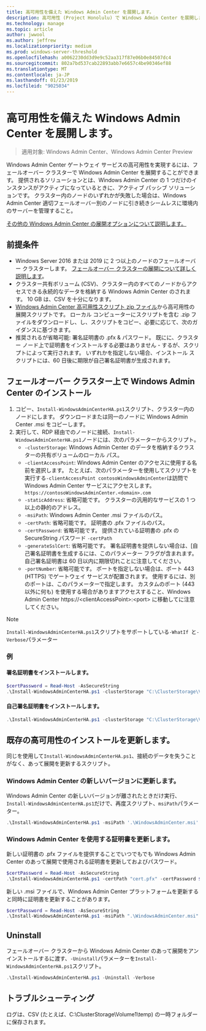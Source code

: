 ```yaml
---
title: 高可用性を備えた Windows Admin Center を展開します。
description: 高可用性 (Project Honolulu) で Windows Admin Center を展開します。
ms.technology: manage
ms.topic: article
author: jwwool
ms.author: jeffrew
ms.localizationpriority: medium
ms.prod: windows-server-threshold
ms.openlocfilehash: a0062230dd3d9e9c52aa317f87e06b0e84507dc4
ms.sourcegitcommit: 802a7bd537cab22893abb7e6657c4be90346ef88
ms.translationtype: MT
ms.contentlocale: ja-JP
ms.lasthandoff: 01/23/2019
ms.locfileid: "9025034"
---
```

# 高可用性を備えた Windows Admin Center を展開します。

>適用対象: Windows Admin Center、Windows Admin Center Preview

Windows Admin Center ゲートウェイ サービスの高可用性を実現するには、フェールオーバー クラスターで Windows Admin Center を展開することができます。 提供されるソリューションとは、Windows Admin Center の 1 つだけのインスタンスがアクティブになっているときに、アクティブ パッシブ ソリューションです。 クラスター内のノードのいずれかが失敗した場合は、Windows Admin Center 適切フェールオーバー別のノードに引き続きシームレスに環境内のサーバーを管理すること。 

[その他の Windows Admin Center の展開オプションについて説明します。](../plan/installation-options.md)

## 前提条件

- Windows Server 2016 または 2019 に 2 つ以上のノードのフェールオーバー クラスターします。 [フェールオーバー クラスターの展開について詳しく説明します](../../../failover-clustering/failover-clustering-overview.md)。
- クラスター共有ボリューム (CSV)、クラスター内のすべてのノードからアクセスできる永続的なデータを格納する Windows Admin Center のされます。 10 GB は、CSV を十分になります。
- [Windows Admin Center 高可用性スクリプト zip ファイル](https://aka.ms/WACHAScript)から高可用性の展開スクリプトです。 ローカル コンピューターにスクリプトを含む .zip ファイルをダウンロードし、し、スクリプトをコピー、必要に応じて、次のガイダンスに基づきます。
- 推奨されるが省略可能: 署名証明書の .pfx & パスワード。 既にに、クラスター ノード上で証明書をインストールする必要はありません - するが、スクリプトによって実行されます。 いずれかを指定しない場合、インストール スクリプトには、60 日後に期限が自己署名証明書が生成されます。

## フェールオーバー クラスター上で Windows Admin Center のインストール

1. コピー、```Install-WindowsAdminCenterHA.ps1```スクリプト、クラスター内のノードにします。 ダウンロードまたは同一のノードに Windows Admin Center .msi をコピーします。
2. 実行して、RDP 経由でのノードに接続、```Install-WindowsAdminCenterHA.ps1```ノードには、次のパラメーターからスクリプト。
    - `-clusterStorage`: Windows Admin Center のデータを格納するクラスターの共有ボリュームのローカル パス。
    - `-clientAccessPoint`: Windows Admin Center のアクセスに使用する名前を選択します。 たとえば、次のパラメーターを使用してスクリプトを実行する`-clientAccessPoint contosoWindowsAdminCenter`は訪問で Windows Admin Center サービスにアクセスします。 `https://contosoWindowsAdminCenter.<domain>.com`
    - `-staticAddress`: 省略可能です。 クラスターの汎用的なサービスの 1 つ以上の静的のアドレス。 
    - `-msiPath`: Windows Admin Center .msi ファイルのパス。
    - `-certPath`: 省略可能です。 証明書の .pfx ファイルのパス。
    - `-certPassword`: 省略可能です。 提供されている証明書の .pfx の SecureString パスワード `-certPath`
    - `-generateSslCert`: 省略可能です。 署名証明書を提供しない場合は、[自己署名証明書を生成するには、このパラメーター フラグが含まれます。 自己署名証明書は 60 日以内に期限切れことに注意してください。
    - `-portNumber`: 省略可能です。 ポートを指定しない場合は、ポート 443 (HTTPS) でゲートウェイ サービスが配置されます。 使用するには、別のポートは、このパラメーターで指定します。 カスタムのポート (443 以外に何も) を使用する場合がありますアクセスすること、Windows Admin Center https://\<clientAccessPoint\>:\<port\> に移動してに注意してください。

> [!NOTE]
> ```Install-WindowsAdminCenterHA.ps1```スクリプトをサポートしている```-WhatIf ```と```-Verbose```パラメーター

### 例

#### 署名証明書をインストールします。

```powershell
$certPassword = Read-Host -AsSecureString
.\Install-WindowsAdminCenterHA.ps1 -clusterStorage "C:\ClusterStorage\Volume1" -clientAccessPoint "contoso-ha-gateway" -msiPath ".\WindowsAdminCenter.msi" -certPath "cert.pfx" -certPassword $certPassword -Verbose
```

#### 自己署名証明書をインストールします。

```powershell
.\Install-WindowsAdminCenterHA.ps1 -clusterStorage "C:\ClusterStorage\Volume1" -clientAccessPoint "contoso-ha-gateway" -msiPath ".\WindowsAdminCenter.msi" -generateSslCert -Verbose
```

## 既存の高可用性のインストールを更新します。

同じを使用して```Install-WindowsAdminCenterHA.ps1```、接続のデータを失うことがなく、あって展開を更新するスクリプト。

### Windows Admin Center の新しいバージョンに更新します。

Windows Admin Center の新しいバージョンが離されたときだけ実行、```Install-WindowsAdminCenterHA.ps1```だけで、再度スクリプト、```msiPath```パラメーター。

```powershell
.\Install-WindowsAdminCenterHA.ps1 -msiPath '.\WindowsAdminCenter.msi' -Verbose
```

### Windows Admin Center を使用する証明書を更新します。

新しい証明書の .pfx ファイルを提供することでいつでもでも Windows Admin Center のあって展開で使用される証明書を更新しておよびパスワード。

```powershell
$certPassword = Read-Host -AsSecureString
.\Install-WindowsAdminCenterHA.ps1 -certPath "cert.pfx" -certPassword $certPassword -Verbose
```

新しい .msi ファイルで、Windows Admin Center プラットフォームを更新すると同時に証明書を更新することがあります。

```powershell
$certPassword = Read-Host -AsSecureString
.\Install-WindowsAdminCenterHA.ps1 -msiPath ".\WindowsAdminCenter.msi" -certPath "cert.pfx" -certPassword $certPassword -Verbose
``` 

## Uninstall

フェールオーバー クラスターから Windows Admin Center のあって展開をアンインストールするに渡す、```-Uninstall```パラメーターを```Install-WindowsAdminCenterHA.ps1```スクリプト。

```powershell
.\Install-WindowsAdminCenterHA.ps1 -Uninstall -Verbose
```

## トラブルシューティング

ログは、CSV (たとえば、C:\ClusterStorage\Volume1\temp) の一時フォルダーに保存されます。